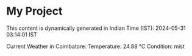 # My Project

This content is dynamically generated in Indian Time (IST): 2024-05-31 03:14:01 IST


Current Weather in Coimbatore:
Temperature: 24.88 °C
Condition: mist

